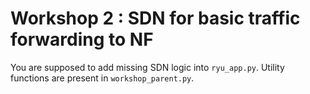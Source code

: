 # Workshop 2 : SDN for basic traffic forwarding to NF

You are supposed to add missing SDN logic into `ryu_app.py`. Utility functions are present in `workshop_parent.py`.

